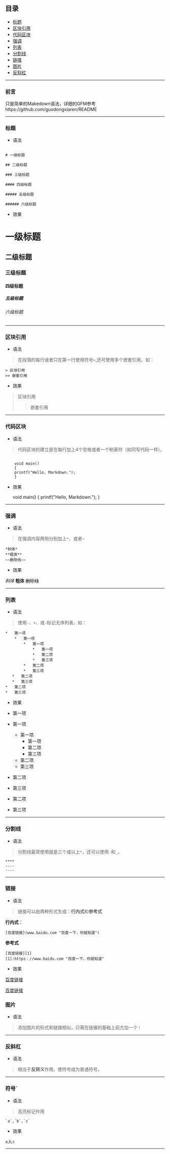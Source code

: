 ##	目录

* [标题](#标题)
* [区块引用](#区块引用)
* [代码区块](#代码区块)
* [强调](#强调)
* [列表](#列表)
* [分割线](#分割线)
* [链接](#链接)
* [图片](#图片)
* [反斜杠](#反斜杠)

****

### 前言

只是简单的Makedown语法，详细的GFM参考https://github.com/guodongxiaren/README

****

### 标题

* 语法

```gfm

# 一级标题 

## 二级标题  

### 三级标题  

#### 四级标题  

##### 五级标题 

###### 六级标题  

```

* 效果

# 一级标题 

## 二级标题  

### 三级标题  

#### 四级标题  

##### 五级标题 

###### 六级标题  

****

### 区块引用

* 语法

>   在段落的每行或者只在第一行使用符号`>`,还可使用多个嵌套引用，如：

```gfm
> 区块引用
>> 嵌套引用
```

* 效果

> 区块引用
>
> > 嵌套引用

****

### 代码区块

* 语法

>   代码区块的建立是在每行加上4个空格或者一个制表符（如同写代码一样）。

```gfm

	void main()
	{
	printf("Hello, Markdown.");
	}

```

* 效果

	void main()
	{
	printf("Hello, Markdown.");
	}

****

### 强调

* 语法

>   在强调内容两侧分别加上`*`、或者`~`

```gfm
*斜体*
**粗体**
~~删除线~~
```

* 效果

*斜体*
**粗体**
~~删除线~~

****

### 列表

* 语法

>   使用`·`、`+`、或`-`标记无序列表，如：

```gfm
*   第一项
    *   第一项
        *   第一项
            *   第一项
            *   第二项
            *   第三项
        *   第二项
        *   第三项
   *   第二项
   *   第三项
*   第二项
*   第三项
```

* 效果

*   第一项
   *   第一项
       *   第一项
           *   第一项
           *   第二项
           *   第三项
       *   第二项
       *   第三项
   *   第二项
   *   第三项
*   第二项
*   第三项

****

### 分割线

* 语法

>   分割线最常使用就是三个或以上`*`，还可以使用`-`和`_`。

```gfm
****
----
----
```

****

### 链接

* 语法

>   链接可以由两种形式生成：**行内式**和**参考式**

**行内式**：

```gfm
[百度链接](www.baidu.com "百度一下，你就知道")
```

**参考式**

```
[百度链接][1]
[1]:https：//www.baidu.com "百度一下，你就知道"
```



* 效果

[百度链接](www.baidu.com "百度一下，你就知道")

[百度链接][1]

[1]:www.baidu.com "百度一下，你就知道"

### 图片

* 语法

>   添加图片的形式和链接相似，只需在链接的基础上前方加一个`！`

****

### 反斜杠

* 语法

>   相当于**反转义**作用。使符号成为普通符号。

****

### 符号`

* 语法

>   高亮标记作用

```
`a`,`b`,`c`
```

* 效果

`a`,`b`,`c`

****


